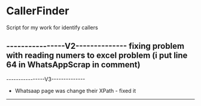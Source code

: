 # CallerFinder
Script for my work for identify callers


----------------V2--------------
fixing problem with reading numers to excel problem
(i put line 64 in WhatsAppScrap in comment)
--------------------------------
----------------V3--------------
- Whatsaap page was change their XPath - fixed it
--------------------------------
